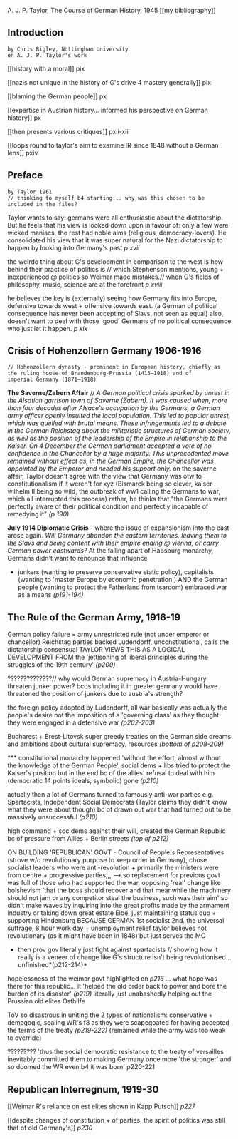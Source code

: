 A. J. P. Taylor, The Course of German History, 1945
[[my bibliography]]

## Introduction
	by Chris Rigley, Nottingham University
	on A. J. P. Taylor's work

[[history with a moral]] pix

[[nazis not unique in the history of G's drive 4 mastery generally]] pix

[[blaming the German people]] px

[[expertise in Austrian history... informed his perspective on German history]] px

[[then presents various critiques]] pxii-xiii

[[loops round to taylor's aim to examine IR since 1848 without a German lens]] pxiv

## Preface
	by Taylor 1961
	// thinking to myself b4 starting... why was this chosen to be included in the files?

Taylor wants to say: germans were all enthusiastic about the dictatorship. But he feels that his view is looked down upon in favour of: only a few were wicked maniacs, the rest had noble aims (religious, democracy-lovers).
He consolidated his view that it was super natural for the Nazi dictatorship to happen by looking into Germany's past *p xvii*

the weirdo thing about G's development in comparison to the west is how behind their practice of politics is // which Stephenson mentions, young + inexperienced @ politics so Weimar made mistakes.// when G's fields of philosophy, music, science are at the forefront *p xviii*

he believes the key is (externally) seeing how Germany fits into Europe, defensive towards west + offensive towards east. (a German of political consequence has never been accepting of Slavs, not seen as equal)
	also, doesn't want to deal with those 'good' Germans of no political consequence who just let it happen. *p xix*

## Crisis of Hohenzollern Germany 1906-1916
	// Hohenzollern dynasty - prominent in European history, chiefly as the ruling house of Brandenburg-Prussia (1415–1918) and of imperial Germany (1871–1918)


__The Saverne/Zabern Affair__ 
		// *A German political crisis sparked by unrest in the Alsatian garrison town of Saverne (Zabern). It was caused when, more than four decades after Alsace's occupation by the Germans, a German army officer openly insulted the local population. This led to popular unrest, which was quelled with brutal means. These infringements led to a debate in the German Reichstag about the militaristic structures of German society, as well as the position of the leadership of the Empire in relationship to the Kaiser. On 4 December the German parliament accepted a vote of no confidence in the Chancellor by a huge majority. This unprecedented move remained without effect as, in the German Empire, the Chancellor was appointed by the Emperor and needed his support only.*
on the saverne affair, Taylor doesn't agree with the view that Germany was otw to constitutionalism if it weren't for xyz (Bismarck being so clever, kaiser wilhelm II being so wild, the outbreak of ww1 calling the Germans to war, which all interrupted this process)
	rather, he thinks that "the Germans were perfectly aware of their political condition and perfectly incapable of remedying it" *(p 190)*


__July 1914 Diplomatic Crisis__ - where the issue of expansionism into the east arose again. 
*Will Germany abandon the eastern territories, leaving them to the Slavs and being content with their empire ending @ vienna, or carry German power eastwards?* At the falling apart of Habsburg monarchy, Germans didn't want to renounce that influence 
- junkers (wanting to preserve conservative static policy), capitalists (wanting to 'master Europe by economic penetration') AND the German people (wanting to protect the Fatherland from tsardom) embraced war as a means *(p191-194)*

## The Rule of the German Army, 1916-19
German policy failure = army unrestricted rule (not under emperor or chancellor)
	Reichstag parties backed Ludendorff, unconstitutional, calls the dictatorship consensual
TAYLOR VIEWS THIS AS A LOGICAL DEVELOPMENT FROM the 'jettisoning of liberal principles during the struggles of the 19th century' *(p200)*

??????????????// why would German supremacy in Austria-Hungary threaten junker power? bcos including it in greater germany would have threatened the position of junkers due to austria's strength?

the foreign policy adopted by Ludendorff, all war basically was actually the people's desire not the imposition of a 'governing class' as they thought they were engaged in a defensive war *(p202-203)*

Bucharest + Brest-Litovsk super greedy treaties on the German side dreams and ambitions about cultural supremacy, resources *(bottom of p208-209)*

*** constitutional monarchy happened 'without the effort, almost without the knowledge of the German People'. social dems + libs tried to protect the Kaiser's position but in the end bc of the allies' refusal to deal with him (democratic 14 points ideals, symbolic) gone *(p210)*

actually then a lot of Germans turned to famously anti-war parties e.g. Spartacists, Independent Social Democrats (Taylor claims they didn't know what they were about though) bc of drawn out war that had turned out to be massively unsuccessful *(p210)*

high command + soc dems against their will, created the German Republic bc of pressure from Allies + Berlin streets *(top of p212)*

ON BUILDING 'REPUBLICAN' GOVT - Council of People's Representatives (strove w/o revolutionary purpose to keep order in Germany), chose socialist leaders who were anti-revolution + primarily the ministers were from centre + progressive parties,,, --> so replacement for previous govt was full of those who had supported the war, opposing 'real' change like bolshevism 
	'that the boss should recover and that meanwhile the machinery should not jam or any competitor steal the business, such was their aim' 
so didn't make waves by inquiring into the great profits made by the armament industry or taking down great estate Elbe, just maintaining status quo + supporting Hindenburg BECAUSE GERMAN 1st socialist 2nd. the universal suffrage, 8 hour work day + unemployment relief taylor believes not revolutionary (as it might have been in 1848) but just serves the MC 
- then prov gov literally just fight against spartacists // showing how it really is a veneer of change like G's structure isn't being revolutionised... unfinished*(p212-214)*

hopelessness of the weimar govt highlighted on *p216* ... what hope was there for this republic... it 'helped the old order back to power and bore the burden of its disaster' *(p219)* 
	literally just unabashedly helping out the Prussian old elites Osthilfe

ToV so disastrous in uniting the 2 types of nationalism: conservative + demagogic, sealing WR's f8 as they were scapegoated for having accepted the terms of the treaty *(p219-222)* (remained while the army was too weak to override)

????????? 'thus the social democratic resistance to the treaty of versailles inevitably committed them to making Germany once more 'the stronger' and so doomed the WR even b4 it was born' p220-221


## Republican Interregnum, 1919-30
[[Weimar R's reliance on est elites shown in Kapp Putsch]] *p227*

[[despite changes of constitution + of parties, the spirit of politics was still that of old Germany's]]
*p230*
